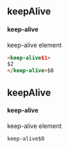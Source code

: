 ## keepAlive
#### keep-alive
keep-alive element
```html
<keep-alive$1>
$2
</keep-alive>$0
```

## keepAlive
#### keep-alive
keep-alive element
```
keep-alive$0
```